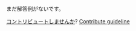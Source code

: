 
まだ解答例がないです。

[コントリビュートしませんか](https://github.com/BFEdev/BFE.dev-solutions/blob/main/quiz/async-await_ja.md)?  [Contribute guideline](https://github.com/BFEdev/BFE.dev-solutions#how-to-contribute)
